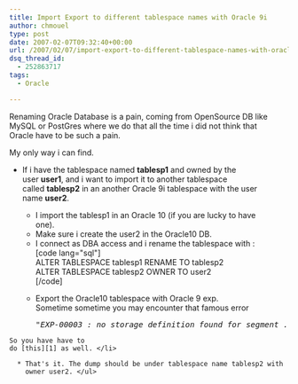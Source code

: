 ```yaml
---
title: Import Export to different tablespace names with Oracle 9i
author: chmouel
type: post
date: 2007-02-07T09:32:40+00:00
url: /2007/02/07/import-export-to-different-tablespace-names-with-oracle-9i/
dsq_thread_id:
  - 252863717
tags:
  - Oracle

---
```

Renaming Oracle Database is a pain, coming from OpenSource DB like  
MySQL or PostGres where we do that all the time i did not think that  
Oracle have to be such a pain.

My only way i can find. 

- If i have the tablespace named **tablesp1** and owned by the  
user **user1**, and i want to import it to another tablespace  
called **tablesp2** in an another Oracle 9i tablespace with the user  
name **user2**.

  * I import the tablesp1 in an Oracle 10 (if you are lucky to have  
    one). 
  * Make sure i create the user2 in the Oracle10 DB. 
  * I connect as DBA access and i rename the tablespace with :  
    [code lang="sql"]  
    ALTER TABLESPACE tablesp1 RENAME TO tablesp2  
    ALTER TABLESPACE tablesp2 OWNER TO user2  
    [/code]</p> 
  * Export the Oracle10 tablespace with Oracle 9 exp.  
    Sometime sometime you may encounter that famous error </p> 
    <pre><i>"EXP-00003 : no storage definition found for segment ....."</i>. 
</pre>
    
    So you have have to  
    do [this][1] as well. </li> 
    
      * That's it. The dump should be under tablespace name tablesp2 with  
        owner user2. </ul>

 [1]: http://www.anysql.net/en/oracle/oracle_bug_exp00003.html